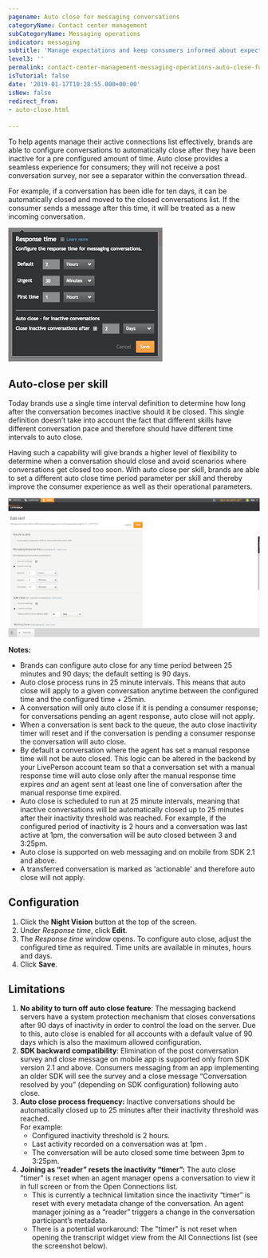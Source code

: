 ```yaml
---
pagename: Auto close for messaging conversations
categoryName: Contact center management
subCategoryName: Messaging operations
indicator: messaging
subtitle: 'Manage expectations and keep consumers informed about expected wait times '
level3: ''
permalink: contact-center-management-messaging-operations-auto-close-for-messaging-conversations.html
isTutorial: false
date: '2019-01-17T10:28:55.000+00:00'
isNew: false
redirect_from:
- auto-close.html

---
```

To help agents manage their active connections list effectively, brands are able to configure conversations to automatically close after they have been inactive for a pre configured amount of time. Auto close provides a seamless experience for consumers; they will not receive a post conversation survey, nor see a separator within the conversation thread.

For example, if a conversation has been idle for ten days, it can be automatically closed and moved to the closed conversations list. If the consumer sends a message after this time, it will be treated as a new incoming conversation.

![](/img/auto-close-1.png)

## Auto-close per skill

Today brands use a single time interval definition to determine how long after the conversation becomes inactive should it be closed. This single definition doesn’t take into account the fact that different skills have different conversation pace and therefore should have different time intervals to auto close.

Having such a capability will give brands a higher level of flexibility to determine when a conversation should close and avoid scenarios where conversations get closed too soon. With auto close per skill, brands are able to set a different auto close time period parameter per skill and thereby improve the consumer experience as well as their operational parameters.

![](/img/auto-close-conversations-3b.png)

**Notes:**

* Brands can configure auto close for any time period between 25 minutes and 90 days; the default setting is 90 days. 
* Auto close process runs in 25 minute intervals. This means that auto close will apply to a given conversation anytime between the configured time and the configured time + 25min.
* A conversation will only auto close if it is pending a consumer response; for conversations pending an agent response, auto close will not apply.
* When a conversation is sent back to the queue, the auto close inactivity timer will reset and if the conversation is pending a consumer response the conversation will auto close.
* By default a conversation where the agent has set a manual response time will not be auto closed. This logic can be altered in the backend by your LivePerson account team so that a conversation set with a manual response time will auto close only after the manual response time expires _and_ an agent sent at least one line of conversation after the manual response time expired.
* Auto close is scheduled to run at 25 minute intervals, meaning that inactive conversations will be automatically closed up to 25 minutes after their inactivity threshold was reached. For example, if the configured period of inactivity is 2 hours and a conversation was last active at 1pm, the conversation will be auto closed between 3 and 3:25pm.
* Auto close is supported on web messaging and on mobile from SDK 2.1 and above.
* A transferred conversation is marked as 'actionable' and therefore auto close will not apply. 

## Configuration

1. Click the **Night Vision** button at the top of the screen.
2. Under _Response time_, click **Edit**.
3. The _Response time_ window opens. To configure auto close, adjust the configured time as required. Time units are available in minutes, hours and days.
4. Click **Save**.

## Limitations

1. **No ability to turn off auto close feature**: The messaging backend servers have a system protection mechanism that closes conversations after 90 days of inactivity in order to control the load on the server. Due to this, auto close is enabled for all accounts with a default value of 90 days which is also the maximum allowed configuration.
2. **SDK backward compatibility**: Elimination of the post conversation survey and close message on mobile app is supported only from SDK version 2.1 and above. Consumers messaging from an app implementing an older SDK will see the survey and a close message “Conversation resolved by you” (depending on SDK configuration) following auto close.
3. **Auto close process frequency:** Inactive conversations should be automatically closed up to 25 minutes after their inactivity threshold was reached.  
   For example:
   * Configured inactivity threshold is 2 hours.
   * Last activity recorded on a conversation was at 1pm .
   * The conversation will be auto closed some time between 3pm to 3:25pm.
4. **Joining as “reader” resets the inactivity “timer”:** The auto close "timer" is reset when an agent manager opens a conversation to view it in full screen or from the Open Connections list.
   * This is currently a technical limitation since the inactivity “timer” is reset with every metadata change of the conversation. An agent manager joining as a “reader” triggers a change in the conversation participant’s metadata.
   * There is a potential workaround: The "timer" is not reset when opening the transcript widget view from the All Connections list (see the screenshot below).
